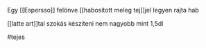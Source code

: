 Egy [[Espersso]] felönve [[habosított meleg tej]]jel
legyen rajta hab

[[latte art]]tal szokás készíteni
nem nagyobb mint 1,5dl


#tejes
